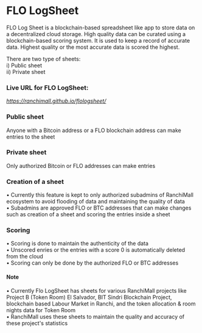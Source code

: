 # FLO LogSheet
FLO Log Sheet is a blockchain-based spreadsheet like app to store data on a decentralized cloud storage. High quality data can be curated using a blockchain-based scoring system. It is used to keep a record of accurate data. Highest quality or the most accurate data is scored the highest.  

There are two type of sheets:  
i) Public sheet  
ii) Private sheet  

### Live URL for FLO LogSheet:
*https://ranchimall.github.io/flologsheet/*

### Public sheet  
Anyone with a Bitcoin address or a FLO blockchain address can make entries to the sheet  

### Private sheet  
Only authorized Bitcoin or FLO addresses can make entries  

### Creation of a sheet  
• Currently this feature is kept to only authorized subadmins of RanchiMall ecosystem to avoid flooding of data and maintaining the quality of data  
• Subadmins are approved FLO or BTC addresses that can make changes such as creation of a sheet and scoring the entries inside a sheet  

### Scoring  
• Scoring is done to maintain the authenticity of the data  
• Unscored enries or the entries with a score 0 is automatically deleted from the cloud  
• Scoring can only be done by the authorized FLO or BTC addresses

#### Note  
• Currently Flo LogSheet has sheets for various RanchiMall projects like Project B (Token Room) El Salvador, BIT Sindri Blockchain Project, blockchain based Labour Market in Ranchi, and the token allocation & room nights data for Token Room  
• RanchiMall uses these sheets to maintain the quality and accuracy of these project's statistics
